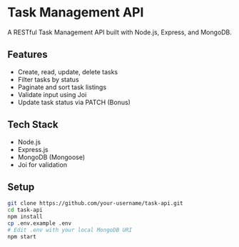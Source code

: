 # Task Management API

A RESTful Task Management API built with Node.js, Express, and MongoDB.

## Features

- Create, read, update, delete tasks
- Filter tasks by status
- Paginate and sort task listings
- Validate input using Joi
- Update task status via PATCH (Bonus)

## Tech Stack

- Node.js
- Express.js
- MongoDB (Mongoose)
- Joi for validation

## Setup

```bash
git clone https://github.com/your-username/task-api.git
cd task-api
npm install
cp .env.example .env
# Edit .env with your local MongoDB URI
npm start
```
